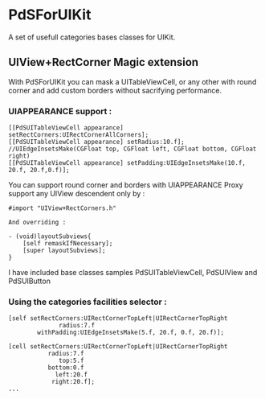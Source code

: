 PdSForUIKit
===========

A set of usefull categories bases classes for UIKit. 
## UIView+RectCorner Magic extension 

With PdSForUIKit you can mask a UITableViewCell, or any other with round corner and add custom borders without sacrifying performance.

###  UIAPPEARANCE support :

	[[PdSUITableViewCell appearance] setRectCorners:UIRectCornerAllCorners];
    [[PdSUITableViewCell appearance] setRadius:10.f];
    //UIEdgeInsetsMake(CGFloat top, CGFloat left, CGFloat bottom, CGFloat right)
    [[PdSUITableViewCell appearance] setPadding:UIEdgeInsetsMake(10.f, 20.f, 20.f,0.f)];
   
You can support round corner and borders with UIAPPEARANCE Proxy support  any UIView descendent only by :

    #import "UIView+RectCorners.h"
    
    And overriding : 
    
    - (void)layoutSubviews{
	    [self remaskIfNecessary];
    	[super layoutSubviews];
	}
	
I have included base classes samples  PdSUITableViewCell, PdSUIView and PdSUIButton


### Using the categories facilities selector :
	

    [self setRectCorners:UIRectCornerTopLeft|UIRectCornerTopRight
                  radius:7.f
            withPadding:UIEdgeInsetsMake(5.f, 20.f, 0.f, 20.f)];

    [cell setRectCorners:UIRectCornerTopLeft|UIRectCornerTopRight
               radius:7.f
                  top:5.f
               bottom:0.f
                 left:20.f
                right:20.f];
 	... 
 
	